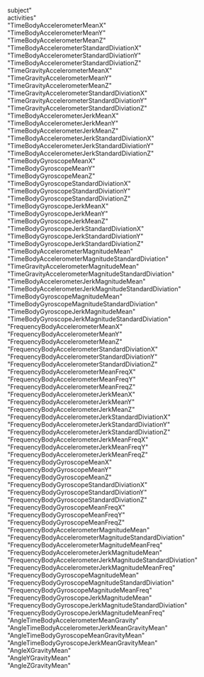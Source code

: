 subject"                                                  
activities"                                              
"TimeBodyAccelerometerMeanX"                               
"TimeBodyAccelerometerMeanY"                              
"TimeBodyAccelerometerMeanZ"                             
"TimeBodyAccelerometerStandardDiviationX"                 
"TimeBodyAccelerometerStandardDiviationY"                  
"TimeBodyAccelerometerStandardDiviationZ"                 
"TimeGravityAccelerometerMeanX"                            
"TimeGravityAccelerometerMeanY"                           
"TimeGravityAccelerometerMeanZ"                          
"TimeGravityAccelerometerStandardDiviationX"              
"TimeGravityAccelerometerStandardDiviationY"               
"TimeGravityAccelerometerStandardDiviationZ"              
"TimeBodyAccelerometerJerkMeanX"                           
"TimeBodyAccelerometerJerkMeanY"                          
"TimeBodyAccelerometerJerkMeanZ"                           
"TimeBodyAccelerometerJerkStandardDiviationX"             
"TimeBodyAccelerometerJerkStandardDiviationY"              
"TimeBodyAccelerometerJerkStandardDiviationZ"             
"TimeBodyGyroscopeMeanX"                                   
"TimeBodyGyroscopeMeanY"                                  
"TimeBodyGyroscopeMeanZ"                                   
"TimeBodyGyroscopeStandardDiviationX"                     
"TimeBodyGyroscopeStandardDiviationY"                      
"TimeBodyGyroscopeStandardDiviationZ"                     
"TimeBodyGyroscopeJerkMeanX"                               
"TimeBodyGyroscopeJerkMeanY"                              
"TimeBodyGyroscopeJerkMeanZ"                               
"TimeBodyGyroscopeJerkStandardDiviationX"                 
"TimeBodyGyroscopeJerkStandardDiviationY"                  
"TimeBodyGyroscopeJerkStandardDiviationZ"                 
"TimeBodyAccelerometerMagnitudeMean"                       
"TimeBodyAccelerometerMagnitudeStandardDiviation"         
"TimeGravityAccelerometerMagnitudeMean"                    
"TimeGravityAccelerometerMagnitudeStandardDiviation"      
"TimeBodyAccelerometerJerkMagnitudeMean"                   
"TimeBodyAccelerometerJerkMagnitudeStandardDiviation"     
"TimeBodyGyroscopeMagnitudeMean"                           
"TimeBodyGyroscopeMagnitudeStandardDiviation"             
"TimeBodyGyroscopeJerkMagnitudeMean"                       
"TimeBodyGyroscopeJerkMagnitudeStandardDiviation"         
"FrequencyBodyAccelerometerMeanX"                          
"FrequencyBodyAccelerometerMeanY"                         
"FrequencyBodyAccelerometerMeanZ"                          
"FrequencyBodyAccelerometerStandardDiviationX"            
"FrequencyBodyAccelerometerStandardDiviationY"             
"FrequencyBodyAccelerometerStandardDiviationZ"            
"FrequencyBodyAccelerometerMeanFreqX"                      
"FrequencyBodyAccelerometerMeanFreqY"                     
"FrequencyBodyAccelerometerMeanFreqZ"                      
"FrequencyBodyAccelerometerJerkMeanX"                     
"FrequencyBodyAccelerometerJerkMeanY"                      
"FrequencyBodyAccelerometerJerkMeanZ"                     
"FrequencyBodyAccelerometerJerkStandardDiviationX"         
"FrequencyBodyAccelerometerJerkStandardDiviationY"        
"FrequencyBodyAccelerometerJerkStandardDiviationZ"         
"FrequencyBodyAccelerometerJerkMeanFreqX"                 
"FrequencyBodyAccelerometerJerkMeanFreqY"                  
"FrequencyBodyAccelerometerJerkMeanFreqZ"                 
"FrequencyBodyGyroscopeMeanX"                              
"FrequencyBodyGyroscopeMeanY"                             
"FrequencyBodyGyroscopeMeanZ"                              
"FrequencyBodyGyroscopeStandardDiviationX"                
"FrequencyBodyGyroscopeStandardDiviationY"                 
"FrequencyBodyGyroscopeStandardDiviationZ"                
"FrequencyBodyGyroscopeMeanFreqX"                          
"FrequencyBodyGyroscopeMeanFreqY"                         
"FrequencyBodyGyroscopeMeanFreqZ"                          
"FrequencyBodyAccelerometerMagnitudeMean"                 
"FrequencyBodyAccelerometerMagnitudeStandardDiviation"     
"FrequencyBodyAccelerometerMagnitudeMeanFreq"             
"FrequencyBodyAccelerometerJerkMagnitudeMean"              
"FrequencyBodyAccelerometerJerkMagnitudeStandardDiviation"
"FrequencyBodyAccelerometerJerkMagnitudeMeanFreq"          
"FrequencyBodyGyroscopeMagnitudeMean"                     
"FrequencyBodyGyroscopeMagnitudeStandardDiviation"         
"FrequencyBodyGyroscopeMagnitudeMeanFreq"                 
"FrequencyBodyGyroscopeJerkMagnitudeMean"                  
"FrequencyBodyGyroscopeJerkMagnitudeStandardDiviation"    
"FrequencyBodyGyroscopeJerkMagnitudeMeanFreq"              
"AngleTimeBodyAccelerometerMeanGravity"                   
"AngleTimeBodyAccelerometerJerkMeanGravityMean"            
"AngleTimeBodyGyroscopeMeanGravityMean"                   
"AngleTimeBodyGyroscopeJerkMeanGravityMean"                
"AngleXGravityMean"                                       
"AngleYGravityMean"                                        
"AngleZGravityMean" 
